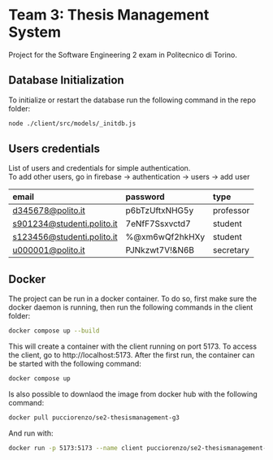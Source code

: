 # Team 3: Thesis Management System

Project for the Software Engineering 2 exam in Politecnico di Torino.

## Database Initialization

To initialize or restart the database run the following command in the repo folder:

```bash
node ./client/src/models/_initdb.js
```

## Users credentials
List of users and credentials for simple authentication.<br>
To add other users, go in firebase -> authentication -> users -> add user

| email | password | type | 
| :--- | :--- | :--- |
| d345678@polito.it | p6bTzUftxNHG5y | professor |
| s901234@studenti.polito.it | 7eNfF7Ssxvctd7 | student |
| s123456@studenti.polito.it | %@xm6wQf2hkHXy | student |
| u000001@polito.it          | PJNkzwt7V!&N6B | secretary |

## Docker
The project can be run in a docker container. To do so, first make sure the docker daemon is running, then run the following commands in the client folder:

```bash
docker compose up --build
```
This will create a container with the client running on port 5173. To access the client, go to http://localhost:5173.
After the first run, the container can be started with the following command:

```bash
docker compose up
```
Is also possible to downlaod the image from docker hub with the following command:

```bash
docker pull pucciorenzo/se2-thesismanagement-g3
```
And run with:

```bash
docker run -p 5173:5173 --name client pucciorenzo/se2-thesismanagement-g3
```